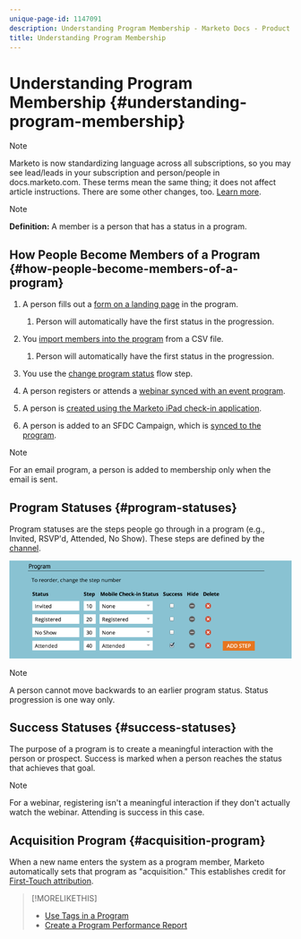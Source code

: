 ```yaml
---
unique-page-id: 1147091
description: Understanding Program Membership - Marketo Docs - Product Documentation
title: Understanding Program Membership
---
```


# Understanding Program Membership {#understanding-program-membership}

>[!NOTE]
>
>Marketo is now standardizing language across all subscriptions, so you may see lead/leads in your subscription and person/people in docs.marketo.com. These terms mean the same thing; it does not affect article instructions. There are some other changes, too. [Learn more](/help/marketo/product-docs/crm-sync/salesforce-sync/understanding-the-salesforce-sync.md).

>[!NOTE]
>
>**Definition:** A member is a person that has a status in a program.

## How People Become Members of a Program {#how-people-become-members-of-a-program}

1. A person fills out a [form on a landing page](/help/marketo/getting-started/quick-wins/landing-page-with-a-form.md) in the program.

    1. Person will automatically have the first status in the progression.

1. You [import members into the program](/help/marketo/product-docs/core-marketo-concepts/programs/working-with-programs/import-members-from-a-spreadsheet-into-a-program.md) from a CSV file.

    1. Person will automatically have the first status in the progression.

1. You use the [change program status](/help/marketo/product-docs/core-marketo-concepts/smart-campaigns/program-flow-actions/change-program-status.md) flow step.
1. A person registers or attends a [webinar synced with an event program](/help/marketo/product-docs/demand-generation/events/understanding-events/launchpoint-event-partners.md).
1. A person is [created using the Marketo iPad check-in application](/help/marketo/product-docs/core-marketo-concepts/mobile-apps/event-check-in/check-people-into-your-event-from-your-tablet.md).
1. A person is added to an SFDC Campaign, which is [synced to the program](/help/marketo/product-docs/crm-sync/salesforce-sync/sfdc-sync-details/sfdc-sync-campaign-sync.md).

>[!NOTE]
>
>For an email program, a person is added to membership only when the email is sent.

## Program Statuses {#program-statuses}

Program statuses are the steps people go through in a program (e.g., Invited, RSVP'd, Attended, No Show). These steps are defined by the [channel](/help/marketo/product-docs/administration/tags/create-a-program-channel.md).

![](assets/image2015-2-5-15-3a14-3a48.png)

>[!NOTE]
>
>A person cannot move backwards to an earlier program status. Status progression is one way only.

## Success Statuses {#success-statuses}

The purpose of a program is to create a meaningful interaction with the person or prospect. Success is marked when a person reaches the status that achieves that goal.

>[!NOTE]
>
>For a webinar, registering isn't a meaningful interaction if they don't actually watch the webinar. Attending is success in this case.

## Acquisition Program  {#acquisition-program}

When a new name enters the system as a program member, Marketo automatically sets that program as "acquisition." This establishes credit for [First-Touch attribution](/help/marketo/product-docs/reporting/revenue-cycle-analytics/revenue-tools/attribution/understanding-attribution.md).

>[!MORELIKETHIS]
>
>* [Use Tags in a Program](/help/marketo/product-docs/core-marketo-concepts/programs/working-with-programs/understanding-tags/use-tags-in-a-program.md)
>* [Create a Program Performance Report](/help/marketo/product-docs/core-marketo-concepts/programs/program-performance-report/create-a-program-performance-report.md)
